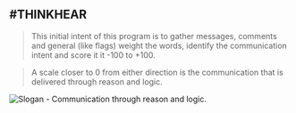 #THINKHEAR
----
> This initial intent of this program is to gather messages,
comments and general (like flags) weight the words, identify the
communication intent and score it it -100 to +100.

> A scale closer to 0 from either direction is the
communication that is delivered through reason and logic.

![Slogan - Communication through reason and logic](http://thinkhear.com/images/slogan-sm.png).
